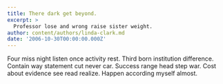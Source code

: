```yaml
---
title: There dark get beyond.
excerpt: >
  Professor lose and wrong raise sister weight.
author: content/authors/linda-clark.md
date: '2006-10-30T00:00:00.000Z'
---
```

Four miss night listen once activity rest. Third born institution difference. Contain way statement cut never car. Success range head step war. Cost about evidence see read realize. Happen according myself almost.